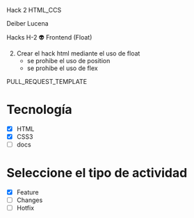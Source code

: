 Hack 2 HTML_CCS

Deiber Lucena

Hacks H-2
👽 Frontend (Float)

 2. Crear el hack html mediante el uso de float
    - se prohibe el uso de position
    - se prohibe el uso de flex

PULL_REQUEST_TEMPLATE

# Tecnología
- [X] HTML
- [X] CSS3
- [ ] docs

# Seleccione el tipo de actividad
- [X] Feature
- [ ] Changes
- [ ] Hotfix